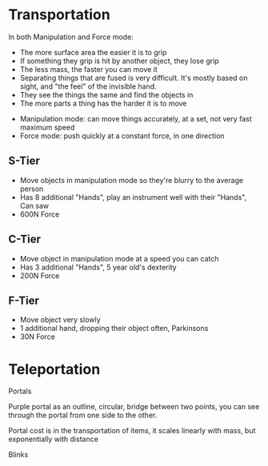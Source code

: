 # Transportation

In both Manipulation and Force mode:
* The more surface area the easier it is to grip
* If something they grip is hit by another object, they lose grip
* The less mass, the faster you can move it
* Separating things that are fused is very difficult. It's mostly based on sight, and "the feel" of the invisible hand.
* They see the things the same and find the objects in
* The more parts a thing has the harder it is to move

- Manipulation mode: can move things accurately, at a set, not very fast maximum speed
- Force mode: push quickly at a constant force, in one direction

## S-Tier
- Move objects in manipulation mode so they're blurry to the average person
- Has 8 additional "Hands", play an instrument well with their "Hands", Can saw
- 600N Force

## C-Tier
- Move object in manipulation mode at a speed you can catch
- Has 3 additional "Hands", 5 year old's dexterity
- 200N Force

## F-Tier
- Move object very slowly
- 1 additional hand, dropping their object often, Parkinsons
- 30N Force




# Teleportation

Portals

Purple portal as an outline, circular, bridge between two points, you can see through the portal from one side to the other.

Portal cost is in the transportation of items, it scales linearly with mass, but exponentially with distance

Blinks

